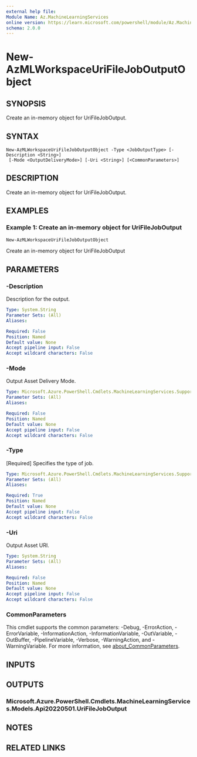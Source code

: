 ```yaml
---
external help file:
Module Name: Az.MachineLearningServices
online version: https://learn.microsoft.com/powershell/module/Az.MachineLearningServices/new-AzMLWorkspaceUriFileJobOutputObject
schema: 2.0.0
---
```


# New-AzMLWorkspaceUriFileJobOutputObject

## SYNOPSIS
Create an in-memory object for UriFileJobOutput.

## SYNTAX

```
New-AzMLWorkspaceUriFileJobOutputObject -Type <JobOutputType> [-Description <String>]
 [-Mode <OutputDeliveryMode>] [-Uri <String>] [<CommonParameters>]
```

## DESCRIPTION
Create an in-memory object for UriFileJobOutput.

## EXAMPLES

### Example 1: Create an in-memory object for UriFileJobOutput
```powershell
New-AzMLWorkspaceUriFileJobOutputObject
```

Create an in-memory object for UriFileJobOutput

## PARAMETERS

### -Description
Description for the output.

```yaml
Type: System.String
Parameter Sets: (All)
Aliases:

Required: False
Position: Named
Default value: None
Accept pipeline input: False
Accept wildcard characters: False
```

### -Mode
Output Asset Delivery Mode.

```yaml
Type: Microsoft.Azure.PowerShell.Cmdlets.MachineLearningServices.Support.OutputDeliveryMode
Parameter Sets: (All)
Aliases:

Required: False
Position: Named
Default value: None
Accept pipeline input: False
Accept wildcard characters: False
```

### -Type
[Required] Specifies the type of job.

```yaml
Type: Microsoft.Azure.PowerShell.Cmdlets.MachineLearningServices.Support.JobOutputType
Parameter Sets: (All)
Aliases:

Required: True
Position: Named
Default value: None
Accept pipeline input: False
Accept wildcard characters: False
```

### -Uri
Output Asset URI.

```yaml
Type: System.String
Parameter Sets: (All)
Aliases:

Required: False
Position: Named
Default value: None
Accept pipeline input: False
Accept wildcard characters: False
```

### CommonParameters
This cmdlet supports the common parameters: -Debug, -ErrorAction, -ErrorVariable, -InformationAction, -InformationVariable, -OutVariable, -OutBuffer, -PipelineVariable, -Verbose, -WarningAction, and -WarningVariable. For more information, see [about_CommonParameters](http://go.microsoft.com/fwlink/?LinkID=113216).

## INPUTS

## OUTPUTS

### Microsoft.Azure.PowerShell.Cmdlets.MachineLearningServices.Models.Api20220501.UriFileJobOutput

## NOTES

## RELATED LINKS

